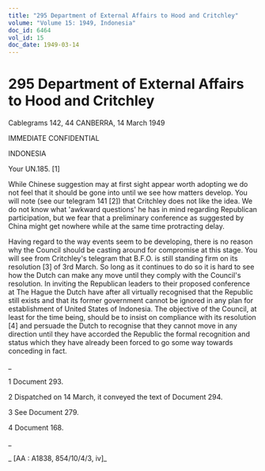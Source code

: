 ```yaml
---
title: "295 Department of External Affairs to Hood and Critchley"
volume: "Volume 15: 1949, Indonesia"
doc_id: 6464
vol_id: 15
doc_date: 1949-03-14
---
```


# 295 Department of External Affairs to Hood and Critchley

Cablegrams 142, 44 CANBERRA, 14 March 1949

IMMEDIATE CONFIDENTIAL

INDONESIA

Your UN.185. [1]

While Chinese suggestion may at first sight appear worth adopting we do not feel that it should be gone into until we see how matters develop. You will note (see our telegram 141 [2]) that Critchley does not like the idea. We do not know what 'awkward questions' he has in mind regarding Republican participation, but we fear that a preliminary conference as suggested by China might get nowhere while at the same time protracting delay.

Having regard to the way events seem to be developing, there is no reason why the Council should be casting around for compromise at this stage. You will see from Critchley's telegram that B.F.O. is still standing firm on its resolution [3] of 3rd March. So long as it continues to do so it is hard to see how the Dutch can make any move until they comply with the Council's resolution. In inviting the Republican leaders to their proposed conference at The Hague the Dutch have after all virtually recognised that the Republic still exists and that its former government cannot be ignored in any plan for establishment of United States of Indonesia. The objective of the Council, at least for the time being, should be to insist on compliance with its resolution [4] and persuade the Dutch to recognise that they cannot move in any direction until they have accorded the Republic the formal recognition and status which they have already been forced to go some way towards conceding in fact.

_

1 Document 293.

2 Dispatched on 14 March, it conveyed the text of Document 294.

3 See Document 279.

4 Document 168.

_

_ [AA : A1838, 854/10/4/3, iv]_
